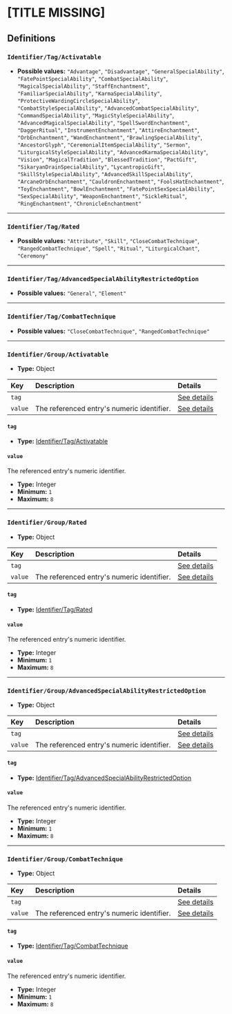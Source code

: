 # [TITLE MISSING]

## Definitions

### <a name="Identifier/Tag/Activatable"></a> `Identifier/Tag/Activatable`

- **Possible values:** `"Advantage"`, `"Disadvantage"`, `"GeneralSpecialAbility"`, `"FatePointSpecialAbility"`, `"CombatSpecialAbility"`, `"MagicalSpecialAbility"`, `"StaffEnchantment"`, `"FamiliarSpecialAbility"`, `"KarmaSpecialAbility"`, `"ProtectiveWardingCircleSpecialAbility"`, `"CombatStyleSpecialAbility"`, `"AdvancedCombatSpecialAbility"`, `"CommandSpecialAbility"`, `"MagicStyleSpecialAbility"`, `"AdvancedMagicalSpecialAbility"`, `"SpellSwordEnchantment"`, `"DaggerRitual"`, `"InstrumentEnchantment"`, `"AttireEnchantment"`, `"OrbEnchantment"`, `"WandEnchantment"`, `"BrawlingSpecialAbility"`, `"AncestorGlyph"`, `"CeremonialItemSpecialAbility"`, `"Sermon"`, `"LiturgicalStyleSpecialAbility"`, `"AdvancedKarmaSpecialAbility"`, `"Vision"`, `"MagicalTradition"`, `"BlessedTradition"`, `"PactGift"`, `"SikaryanDrainSpecialAbility"`, `"LycantropicGift"`, `"SkillStyleSpecialAbility"`, `"AdvancedSkillSpecialAbility"`, `"ArcaneOrbEnchantment"`, `"CauldronEnchantment"`, `"FoolsHatEnchantment"`, `"ToyEnchantment"`, `"BowlEnchantment"`, `"FatePointSexSpecialAbility"`, `"SexSpecialAbility"`, `"WeaponEnchantment"`, `"SickleRitual"`, `"RingEnchantment"`, `"ChronicleEnchantment"`

---

### <a name="Identifier/Tag/Rated"></a> `Identifier/Tag/Rated`

- **Possible values:** `"Attribute"`, `"Skill"`, `"CloseCombatTechnique"`, `"RangedCombatTechnique"`, `"Spell"`, `"Ritual"`, `"LiturgicalChant"`, `"Ceremony"`

---

### <a name="Identifier/Tag/AdvancedSpecialAbilityRestrictedOption"></a> `Identifier/Tag/AdvancedSpecialAbilityRestrictedOption`

- **Possible values:** `"General"`, `"Element"`

---

### <a name="Identifier/Tag/CombatTechnique"></a> `Identifier/Tag/CombatTechnique`

- **Possible values:** `"CloseCombatTechnique"`, `"RangedCombatTechnique"`

---

### <a name="Identifier/Group/Activatable"></a> `Identifier/Group/Activatable`

- **Type:** Object

Key | Description | Details
:-- | :-- | :--
`tag` |  | <a href="#Identifier/Group/Activatable/tag">See details</a>
`value` | The referenced entry's numeric identifier. | <a href="#Identifier/Group/Activatable/value">See details</a>

#### <a name="Identifier/Group/Activatable/tag"></a> `tag`

- **Type:** <a href="#Identifier/Tag/Activatable">Identifier/Tag/Activatable</a>

#### <a name="Identifier/Group/Activatable/value"></a> `value`

The referenced entry's numeric identifier.

- **Type:** Integer
- **Minimum:** `1`
- **Maximum:** `8`

---

### <a name="Identifier/Group/Rated"></a> `Identifier/Group/Rated`

- **Type:** Object

Key | Description | Details
:-- | :-- | :--
`tag` |  | <a href="#Identifier/Group/Rated/tag">See details</a>
`value` | The referenced entry's numeric identifier. | <a href="#Identifier/Group/Rated/value">See details</a>

#### <a name="Identifier/Group/Rated/tag"></a> `tag`

- **Type:** <a href="#Identifier/Tag/Rated">Identifier/Tag/Rated</a>

#### <a name="Identifier/Group/Rated/value"></a> `value`

The referenced entry's numeric identifier.

- **Type:** Integer
- **Minimum:** `1`
- **Maximum:** `8`

---

### <a name="Identifier/Group/AdvancedSpecialAbilityRestrictedOption"></a> `Identifier/Group/AdvancedSpecialAbilityRestrictedOption`

- **Type:** Object

Key | Description | Details
:-- | :-- | :--
`tag` |  | <a href="#Identifier/Group/AdvancedSpecialAbilityRestrictedOption/tag">See details</a>
`value` | The referenced entry's numeric identifier. | <a href="#Identifier/Group/AdvancedSpecialAbilityRestrictedOption/value">See details</a>

#### <a name="Identifier/Group/AdvancedSpecialAbilityRestrictedOption/tag"></a> `tag`

- **Type:** <a href="#Identifier/Tag/AdvancedSpecialAbilityRestrictedOption">Identifier/Tag/AdvancedSpecialAbilityRestrictedOption</a>

#### <a name="Identifier/Group/AdvancedSpecialAbilityRestrictedOption/value"></a> `value`

The referenced entry's numeric identifier.

- **Type:** Integer
- **Minimum:** `1`
- **Maximum:** `8`

---

### <a name="Identifier/Group/CombatTechnique"></a> `Identifier/Group/CombatTechnique`

- **Type:** Object

Key | Description | Details
:-- | :-- | :--
`tag` |  | <a href="#Identifier/Group/CombatTechnique/tag">See details</a>
`value` | The referenced entry's numeric identifier. | <a href="#Identifier/Group/CombatTechnique/value">See details</a>

#### <a name="Identifier/Group/CombatTechnique/tag"></a> `tag`

- **Type:** <a href="#Identifier/Tag/CombatTechnique">Identifier/Tag/CombatTechnique</a>

#### <a name="Identifier/Group/CombatTechnique/value"></a> `value`

The referenced entry's numeric identifier.

- **Type:** Integer
- **Minimum:** `1`
- **Maximum:** `8`
